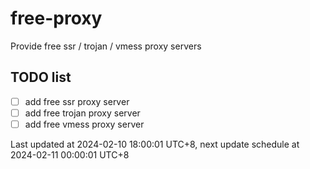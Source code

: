 
# free-proxy
Provide free ssr / trojan / vmess proxy servers


## TODO list
- [ ] add free ssr proxy server
- [ ] add free trojan proxy server
- [ ] add free vmess proxy server

Last updated at 2024-02-10 18:00:01 UTC+8, next update schedule at 2024-02-11 00:00:01 UTC+8


